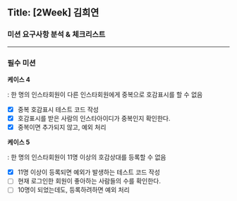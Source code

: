 ## **Title: [2Week] 김희연**

### **미션 요구사항 분석 & 체크리스트**

---

### 필수 미션

**케이스 4**

: 한 명의 인스타회원이 다른 인스타회원에게 중복으로 호감표시를 할 수 없음

- [x]  중복 호감표시 테스트 코드 작성
- [x]  호감표시를 받은 사람의 인스타아이디가 중복인지 확인한다.
- [x]  중복이면 추가되지 않고, 예외 처리

**케이스 5**

: 한 명의 인스타회원이 11명 이상의 호감상대를 등록할 수 없음

- [x]  11명 이상이 등록되면 예외가 발생하는 테스트 코드 작성
- [ ]  현재 로그인한 회원이 좋아하는 사람들의 수를 확인한다.
- [ ]  10명이 되었는데도, 등록하려하면 예외 처리
